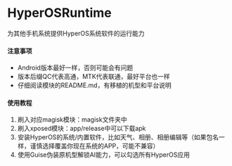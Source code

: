 # HyperOSRuntime

为其他手机系统提供HyperOS系统软件的运行能力



#### 注意事项

- Android版本最好一样，否则可能会有问题
- 版本后缀QC代表高通，MTK代表联通，最好平台也一样
- 仔细阅读模块的README.md，有移植的机型和平台说明



#### 使用教程

1. 刷入对应magisk模块：magisk文件夹中
2. 刷入xposed模块：app/release中可以下载apk
3. 安装HyperOS的系统/内置软件，比如天气、相册、相册编辑等（如果包名一样，谨慎选择覆盖你现在系统的APP，可能不兼容）
4. 使用Guise伪装原机型解锁AI能力，可以勾选所有HyperOS应用
